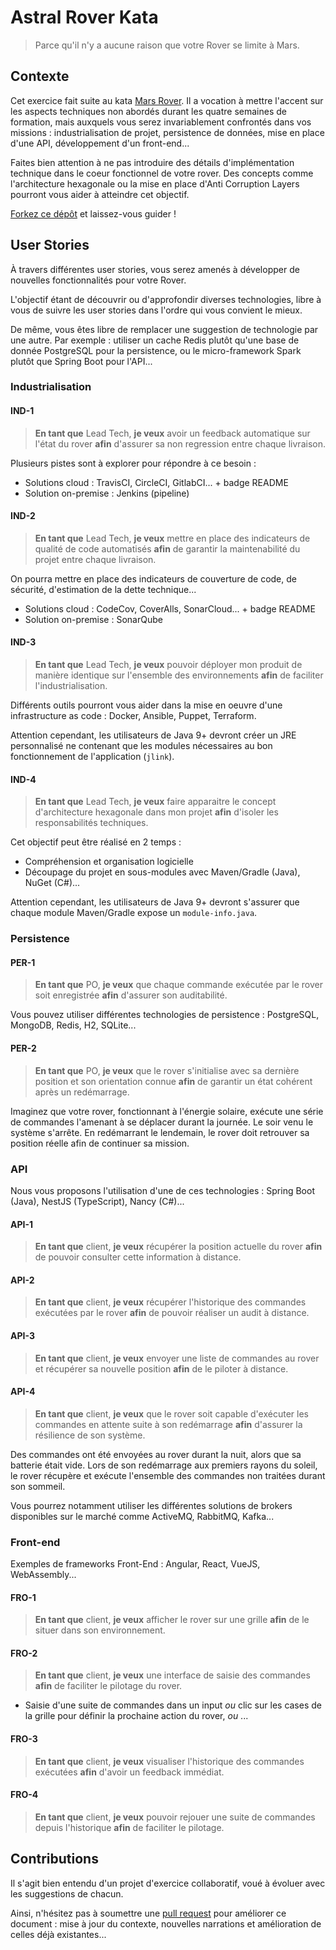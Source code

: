 # Astral Rover Kata
> Parce qu'il n'y a aucune raison que votre Rover se limite à Mars.

## Contexte

Cet exercice fait suite au kata [Mars Rover](https://katalyst.codurance.com/mars-rover). Il a vocation à mettre l'accent sur les aspects techniques non abordés durant les quatre semaines de formation, mais auxquels vous serez invariablement confrontés dans vos missions : industrialisation de projet, persistence de données, mise en place d'une API, développement d'un front-end... 

Faites bien attention à ne pas introduire des détails d'implémentation technique dans le coeur fonctionnel de votre rover. Des concepts comme l'architecture hexagonale ou la mise en place d'Anti Corruption Layers pourront vous aider à atteindre cet objectif.

[Forkez ce dépôt](https://github.com/lelionvert/astral-rover-kata/fork) et laissez-vous guider !


## User Stories

À travers différentes user stories, vous serez amenés à développer de nouvelles fonctionnalités pour votre Rover.

L'objectif étant de découvrir ou d'approfondir diverses technologies, libre à vous de suivre les user stories dans l'ordre qui vous convient le mieux. 

De même, vous êtes libre de remplacer une suggestion de technologie par une autre. Par exemple : utiliser un cache Redis plutôt qu'une base de donnée PostgreSQL pour la persistence, ou le micro-framework Spark plutôt que Spring Boot pour l'API...


### Industrialisation

#### IND-1
> **En tant que** Lead Tech, **je veux** avoir un feedback automatique sur l'état du rover **afin** d'assurer sa non regression entre chaque livraison.

Plusieurs pistes sont à explorer pour répondre à ce besoin :
  * Solutions cloud : TravisCI, CircleCI, GitlabCI... + badge README
  * Solution on-premise : Jenkins (pipeline)

#### IND-2
> **En tant que** Lead Tech, **je veux** mettre en place des indicateurs de qualité de code automatisés **afin** de garantir la maintenabilité du projet entre chaque livraison.

On pourra mettre en place des indicateurs de couverture de code, de sécurité, d'estimation de la dette technique...
  * Solutions cloud : CodeCov, CoverAlls, SonarCloud... + badge README
  * Solution on-premise : SonarQube

#### IND-3
> **En tant que** Lead Tech, **je veux** pouvoir déployer mon produit de manière identique sur l'ensemble des environnements **afin** de faciliter l'industrialisation.

Différents outils pourront vous aider dans la mise en oeuvre d'une infrastructure as code : Docker, Ansible, Puppet, Terraform.

Attention cependant, les utilisateurs de Java 9+ devront créer un JRE personnalisé ne contenant que les modules nécessaires au bon fonctionnement de l'application (`jlink`).

#### IND-4
> **En tant que** Lead Tech, **je veux** faire apparaitre le concept d'architecture hexagonale dans mon projet **afin** d'isoler les responsabilités techniques.

Cet objectif peut être réalisé en 2 temps :
  * Compréhension et organisation logicielle
  * Découpage du projet en sous-modules avec Maven/Gradle (Java), NuGet (C#)...

 Attention cependant, les utilisateurs de Java 9+ devront s'assurer que chaque module Maven/Gradle expose un `module-info.java`.


### Persistence

#### PER-1
> **En tant que** PO, **je veux** que chaque commande exécutée par le rover soit enregistrée **afin** d'assurer son auditabilité.

Vous pouvez utiliser différentes technologies de persistence : PostgreSQL, MongoDB, Redis, H2, SQLite...

#### PER-2
> **En tant que** PO, **je veux** que le rover s'initialise avec sa dernière position et son orientation connue **afin** de garantir un état cohérent après un redémarrage.

Imaginez que votre rover, fonctionnant à l'énergie solaire, exécute une série de commandes l'amenant à se déplacer durant la journée. Le soir venu le système s'arrête. En redémarrant le lendemain, le rover doit retrouver sa position réelle afin de continuer sa mission.


### API

Nous vous proposons l'utilisation d'une de ces technologies : Spring Boot (Java), NestJS (TypeScript), Nancy (C#)...

#### API-1
> **En tant que** client, **je veux** récupérer la position actuelle du rover **afin** de pouvoir consulter cette information à distance.

#### API-2
> **En tant que** client, **je veux** récupérer l'historique des commandes exécutées par le rover **afin** de pouvoir réaliser un audit à distance.

#### API-3
> **En tant que** client, **je veux** envoyer une liste de commandes au rover et récupérer sa nouvelle position **afin** de le piloter à distance.

#### API-4
> **En tant que** client, **je veux** que le rover soit capable d'exécuter les commandes en attente suite à son redémarrage **afin** d'assurer la résilience de son système.

Des commandes ont été envoyées au rover durant la nuit, alors que sa batterie était vide. Lors de son redémarrage aux premiers rayons du soleil, le rover récupère et exécute l'ensemble des commandes non traitées durant son sommeil.

Vous pourrez notamment utiliser les différentes solutions de brokers disponibles sur le marché comme ActiveMQ, RabbitMQ, Kafka...


### Front-end

Exemples de frameworks Front-End : Angular, React, VueJS, WebAssembly...

#### FRO-1
> **En tant que** client, **je veux** afficher le rover sur une grille **afin** de le situer dans son environnement.

#### FRO-2
> **En tant que** client, **je veux** une interface de saisie des commandes **afin** de faciliter le pilotage du rover.
  * Saisie d'une suite de commandes dans un input _ou_ clic sur les cases de la grille pour définir la prochaine action du rover, _ou_ ...

#### FRO-3
> **En tant que** client, **je veux** visualiser l'historique des commandes exécutées **afin** d'avoir un feedback immédiat.

#### FRO-4
> **En tant que** client, **je veux** pouvoir rejouer une suite de commandes depuis l'historique **afin** de faciliter le pilotage.


## Contributions

Il s'agit bien entendu d'un projet d'exercice collaboratif, voué à évoluer avec les suggestions de chacun.

Ainsi, n'hésitez pas à soumettre une [pull request](https://github.com/lelionvert/astral-rover-kata/pulls) pour améliorer ce document : mise à jour du contexte, nouvelles
narrations et amélioration de celles déjà existantes...